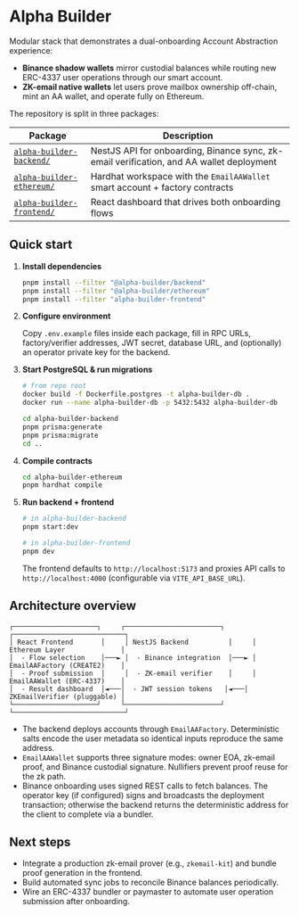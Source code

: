 # Alpha Builder

Modular stack that demonstrates a dual-onboarding Account Abstraction experience:

- **Binance shadow wallets** mirror custodial balances while routing new ERC-4337 user operations
  through our smart account.
- **ZK-email native wallets** let users prove mailbox ownership off-chain, mint an AA wallet, and
  operate fully on Ethereum.

The repository is split in three packages:

| Package | Description |
| --- | --- |
| [`alpha-builder-backend/`](./alpha-builder-backend) | NestJS API for onboarding, Binance sync, zk-email verification, and AA wallet deployment |
| [`alpha-builder-ethereum/`](./alpha-builder-ethereum) | Hardhat workspace with the `EmailAAWallet` smart account + factory contracts |
| [`alpha-builder-frontend/`](./alpha-builder-frontend) | React dashboard that drives both onboarding flows |

## Quick start

1. **Install dependencies**

   ```bash
   pnpm install --filter "@alpha-builder/backend"
   pnpm install --filter "@alpha-builder/ethereum"
   pnpm install --filter "alpha-builder-frontend"
   ```

2. **Configure environment**

   Copy `.env.example` files inside each package, fill in RPC URLs, factory/verifier addresses, JWT
   secret, database URL, and (optionally) an operator private key for the backend.

3. **Start PostgreSQL & run migrations**

   ```bash
   # from repo root
   docker build -f Dockerfile.postgres -t alpha-builder-db .
   docker run --name alpha-builder-db -p 5432:5432 alpha-builder-db

   cd alpha-builder-backend
   pnpm prisma:generate
   pnpm prisma:migrate
   cd ..
   ```

4. **Compile contracts**

   ```bash
   cd alpha-builder-ethereum
   pnpm hardhat compile
   ```

5. **Run backend + frontend**

   ```bash
   # in alpha-builder-backend
   pnpm start:dev

   # in alpha-builder-frontend
   pnpm dev
   ```

   The frontend defaults to `http://localhost:5173` and proxies API calls to
   `http://localhost:4000` (configurable via `VITE_API_BASE_URL`).

## Architecture overview

```
┌─────────────────────┐     ┌────────────────────────┐     ┌────────────────────────────┐
│ React Frontend       │     │ NestJS Backend          │     │ Ethereum Layer              │
│  - Flow selection    │───► │  - Binance integration  │───► │ EmailAAFactory (CREATE2)    │
│  - Proof submission  │     │  - ZK-email verifier    │     │ EmailAAWallet (ERC-4337)    │
│  - Result dashboard  │◄───│  - JWT session tokens   │◄───│ ZKEmailVerifier (pluggable) │
└─────────────────────┘     └────────────────────────┘     └────────────────────────────┘
```

- The backend deploys accounts through `EmailAAFactory`. Deterministic salts encode the user
  metadata so identical inputs reproduce the same address.
- `EmailAAWallet` supports three signature modes: owner EOA, zk-email proof, and Binance custodial
  signature. Nullifiers prevent proof reuse for the zk path.
- Binance onboarding uses signed REST calls to fetch balances. The operator key (if configured)
  signs and broadcasts the deployment transaction; otherwise the backend returns the deterministic
  address for the client to complete via a bundler.

## Next steps

- Integrate a production zk-email prover (e.g., `zkemail-kit`) and bundle proof generation in the
  frontend.
- Build automated sync jobs to reconcile Binance balances periodically.
- Wire an ERC-4337 bundler or paymaster to automate user operation submission after onboarding.
